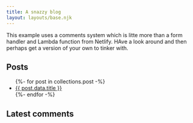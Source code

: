 ```yaml
---
title: A snazzy blog
layout: layouts/base.njk
---
```


This example uses a comments system which is litte more than a form handler and Lambda function from Netlify. HAve a look around and then perhaps get a version of your own to tinker with.


## Posts

<ul>
{%- for post in collections.post -%}
  <li><a href="{{ post.url }}">{{ post.data.title }}</a></li>
{%- endfor -%}
</ul>


## Latest comments

<!-- pull most recent comment from comments data -->



